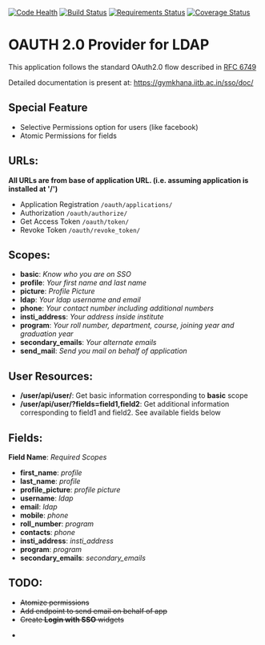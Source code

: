 [![Code Health](https://landscape.io/github/DheerendraRathor/ldap-oauth2/master/landscape.svg?style=flat-square)](https://landscape.io/github/DheerendraRathor/ldap-oauth2/master)
[![Build Status](https://img.shields.io/travis/DheerendraRathor/ldap-oauth2.svg?style=flat-square)](https://travis-ci.org/DheerendraRathor/ldap-oauth2)
[![Requirements Status](https://img.shields.io/requires/github/DheerendraRathor/ldap-oauth2.svg?style=flat-square)](https://requires.io/github/DheerendraRathor/ldap-oauth2/requirements/?branch=master)
[![Coverage Status](https://img.shields.io/coveralls/DheerendraRathor/ldap-oauth2.svg?style=flat-square)](https://coveralls.io/github/DheerendraRathor/ldap-oauth2?branch=master)

OAUTH 2.0 Provider for LDAP
===========================
This application follows the standard OAuth2.0 flow described in [RFC 6749](https://tools.ietf.org/html/rfc6749)

Detailed documentation is present at: https://gymkhana.iitb.ac.in/sso/doc/

Special Feature
---------------
- Selective Permissions option for users (like facebook)
- Atomic Permissions for fields

URLs:
-----
**All URLs are from base of application URL. (i.e. assuming application is installed at '/')**  
* Application Registration `/oauth/applications/`
* Authorization `/oauth/authorize/`
* Get Access Token `/oauth/token/`
* Revoke Token `/oauth/revoke_token/`

Scopes:
-------
* **basic**: *Know who you are on SSO*
* **profile**: *Your first name and last name*
* **picture**: *Profile Picture*
* **ldap**: *Your ldap username and email*
* **phone**: *Your contact number including additional numbers*
* **insti_address**: *Your address inside institute*
* **program**: *Your roll number, department, course, joining year and graduation year*
* **secondary_emails**: *Your alternate emails*
* **send_mail**: *Send you mail on behalf of application*

User Resources:
---------------
* **/user/api/user/**: Get basic information corresponding to **basic** scope
* **/user/api/user/?fields=field1,field2**: Get additional information corresponding to field1 and field2. See available fields below

Fields:
-------
**Field Name**: *Required Scopes*
* **first_name**: *profile*
* **last_name**: *profile*
* **profile_picture**: *profile picture*
* **username**: *ldap*
* **email**: *ldap*
* **mobile**: *phone*
* **roll_number**: *program*
* **contacts**: *phone*
* **insti_address**: *insti_address*
* **program**: *program*
* **secondary_emails**: *secondary_emails*

TODO:
-----
* ~~Atomize permissions~~
* ~~Add endpoint to send email on behalf of app~~
* ~~Create **Login with SSO** widgets~~
* ~~~Like with SSO widget?~~~ Dropped the idea.

